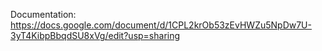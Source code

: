 Documentation: https://docs.google.com/document/d/1CPL2krOb53zEvHWZu5NpDw7U-3yT4KibpBbqdSU8xVg/edit?usp=sharing

